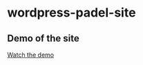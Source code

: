 # wordpress-padel-site

## Demo of the site
[Watch the demo](https://github.com/Vege25/wordpress-padel-site/wp-content/themes/padel-site/videos/padel-site-demo.mp4)
